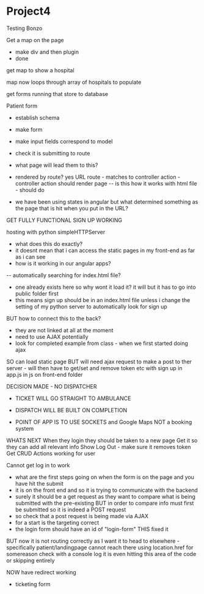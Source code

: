 # Project4


Testing Bonzo

Get a map on the page
- make div and then plugin
- done

get map to show a hospital

map now loops through array of hospitals to populate




get forms running that store to database

Patient form
- establish schema
- make form
- make input fields correspond to model
- check it is submitting to route

- what page will lead them to this?
- rendered by route? yes URL route - matches to controller action - controller action should render page
-- is this how it works with html file - should do
- we have been using states in angular but what determined something as the page that is hit when you put in the URL?

GET FULLY FUNCTIONAL SIGN UP WORKING

hosting with python simpleHTTPServer 
- what does this do exactly?
- it doesnt mean that i can access the static pages in my front-end as far as i can see
- how is it working in our angular apps?

-- automatically searching for index.html file?
- one already exists here so why wont it load it?
it will but it has to go into public folder first
- this means sign up should be in an index.html file unless i change the setting of my python server to automatically look for sign up


BUT how to connect this to the back?
- they are not linked at all at the moment
- need to use AJAX potentially
- look for completed example from class - when we first started doing ajax

SO
can load static page
BUT will need ajax request to make a post to ther server - will then have to get/set and remove token etc with sign up in app.js in js on front-end folder

DECISION MADE - NO DISPATCHER
- TICKET WILL GO STRAIGHT TO AMBULANCE
- DISPATCH WILL BE BUILT ON COMPLETION

- POINT OF APP IS TO USE SOCKETS and Google Maps NOT a booking system

WHATS NEXT
When they login they should be taken to a new page
Get it so they can add all relevant info
Show Log Out - make sure it removes token
Get CRUD Actions working for user


Cannot get log in to work
- what are the first steps going on when the form is on the page and you have hit the submit
- it is on the front end and so it is trying to communicate with the backend 
- surely it should be a get request as they want to compare what is being submitted with the pre-existing BUT in order to compare info must first be submitted so it is indeed a POST request
- so check that a post request is being made via AJAX
- for a start is the targeting correct
- the login form should have an id of "login-form"
THIS fixed it

BUT now it is not routing correctly as I want it to head to elsewhere - specifically patient/landingpage
cannot reach there using location.href for somereason
check with a console log it is even hitting this area of the code or skipping entirely

NOW have redirect working

- ticketing form





